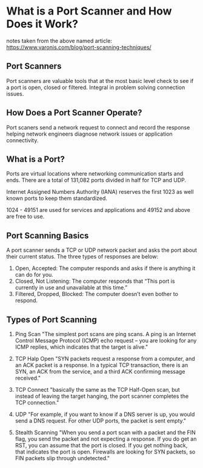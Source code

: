 # What is a Port Scanner and How Does it Work?

notes taken from the above named article: <https://www.varonis.com/blog/port-scanning-techniques/>

## Port Scanners

Port scanners are valuable tools that at the most basic level check to see if a port is open, closed or filtered.  Integral in problem solving connection issues.

## How Does a Port Scanner Operate?

Port scaners send a network request to connect and record the response helping network engineers diagnose network issues or application connectivity.

## What is a Port?

Ports are virtual locations where networking communication starts and ends. There are a total of 131,082 ports divided in half for TCP and UDP.

Internet Assigned Numbers Authority (IANA) reserves the first 1023 as well known ports to keep them standardized.

1024 - 49151 are used for services and applications and 49152 and above are free to use.

## Port Scanning Basics

A port scanner sends a TCP or UDP network packet and asks the port about their current status. The three types of responses are below:

1. Open, Accepted: The computer responds and asks if there is anything it can do for you.
2. Closed, Not Listening: The computer responds that “This port is currently in use and unavailable at this time.”
3. Filtered, Dropped, Blocked: The computer doesn’t even bother to respond.

## Types of Port Scanning

1. Ping Scan "The simplest port scans are ping scans. A ping is an Internet Control Message Protocol (ICMP) echo request – you are looking for any ICMP replies, which indicates that the target is alive."

2. TCP Halp Open "SYN packets request a response from a computer, and an ACK packet is a response. In a typical TCP transaction, there is an  SYN, an ACK from the service, and a third ACK confirming message received."

3. TCP Connect "basically the same as the TCP Half-Open scan, but instead of leaving the target hanging, the port scanner completes the TCP connection."

4. UDP "For example, if you want to know if a DNS server is up, you would send a DNS request. For other UDP ports, the packet is sent empty."

5. Stealth Scanning "When you send a port scan with a packet and the FIN flag, you send the packet and not expecting a response. If you do get an RST, you can assume that the port is closed. If you get nothing back, that indicates the port is open. Firewalls are looking for SYN packets, so FIN packets slip through undetected."
